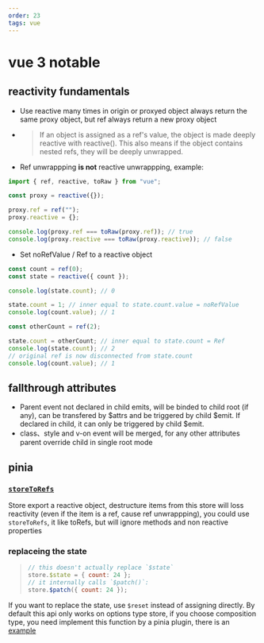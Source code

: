 ```yaml
---
order: 23
tags: vue
---
```


# vue 3 notable

## reactivity fundamentals

- Use reactive many times in origin or proxyed object always return the same proxy object, but ref always return a new proxy object
- > If an object is assigned as a ref's value, the object is made deeply reactive with reactive(). This also means if the object contains nested refs, they will be deeply unwrapped.
- Ref unwrappping **is not** reactive unwrappping, example:

```js
import { ref, reactive, toRaw } from "vue";

const proxy = reactive({});

proxy.ref = ref("");
proxy.reactive = {};

console.log(proxy.ref === toRaw(proxy.ref)); // true
console.log(proxy.reactive === toRaw(proxy.reactive)); // false
```

- Set noRefValue / Ref to a reactive object

```js
const count = ref(0);
const state = reactive({ count });

console.log(state.count); // 0

state.count = 1; // inner equal to state.count.value = noRefValue
console.log(count.value); // 1

const otherCount = ref(2);

state.count = otherCount; // inner equal to state.count = Ref
console.log(state.count); // 2
// original ref is now disconnected from state.count
console.log(count.value); // 1
```

## fallthrough attributes

- Parent event not declared in child emits, will be binded to child root (if any), can be transfered by $attrs and be triggered by child $emit. If declared in child, it can only be triggered by child $emit.
- class、style and v-on event will be merged, for any other attributes parent override child in single root mode

## pinia

### [`storeToRefs`](https://pinia.vuejs.org/api/modules/pinia.html#storetorefs)

Store export a reactive object, destructure items from this store will loss reactivity (even if the item is a ref, cause ref unwrappping), you could use `storeToRefs`, it like toRefs, but will ignore methods and non reactive properties

### replaceing the state

> ```js
> // this doesn't actually replace `$state`
> store.$state = { count: 24 };
> // it internally calls `$patch()`:
> store.$patch({ count: 24 });
> ```

If you want to replace the state, use `$reset` instead of assigning directly. By default this api only works on options type store, if you choose composition type, you need implement this function by a pinia plugin, there is an [example](https://github.com/anson09/crystal/blob/dev/src/store/plugins/reset.js)
